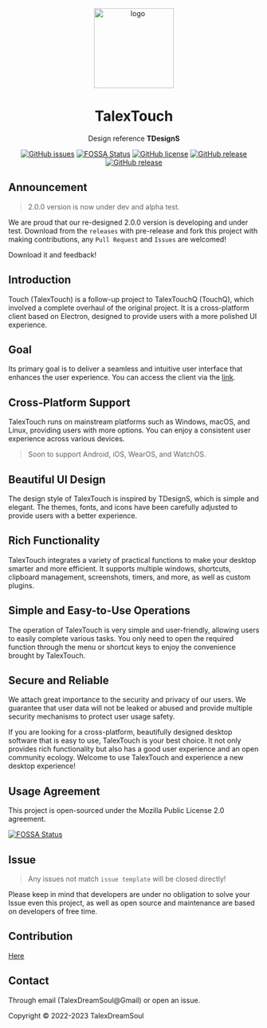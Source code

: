 <div align="center">

  <img width="160" src="https://files.catbox.moe/2el8uf.png" alt="logo">

  <h1>TalexTouch</h1>

  Design reference <b>TDesignS</b>

  [![GitHub issues](https://img.shields.io/github/issues/talex-touch/talex-touch?style=flat-square)](https://github.com/talex-touch/talex-touch/issues)
[![FOSSA Status](https://app.fossa.com/api/projects/git%2Bgithub.com%2Ftalex-touch%2Ftalex-touch.svg?type=shield)](https://app.fossa.com/projects/git%2Bgithub.com%2Ftalex-touch%2Ftalex-touch?ref=badge_shield)
  [![GitHub license](https://img.shields.io/github/license/talex-touch/talex-touch?style=flat-square)](https://github.com/talex-touch/talex-touch/blob/main/LICENSE)
  [![GitHub release](https://img.shields.io/badge/release-1.2.0-42B883?style=flat-square)](https://github.com/talex-touch/talex-touch/releases)
  [![GitHub release](https://img.shields.io/badge/dev-2.0.0-64391A?style=flat-square)](https://github.com/talex-touch/talex-touch/discussions/35)
</div>

## Announcement

> 2.0.0 version is now under dev and alpha test.

We are proud that our re-designed 2.0.0 version is developing and under test.
Download from the `releases` with pre-release and fork this project with making contributions, any `Pull Request` and `Issues` are welcomed!

Download it and feedback!

## Introduction

Touch (TalexTouch) is a follow-up project to TalexTouchQ (TouchQ), which involved a complete overhaul of the original project. It is a cross-platform client based on Electron, designed to provide users with a more polished UI experience.

## Goal

Its primary goal is to deliver a seamless and intuitive user interface that enhances the user experience. You can access the client via the [link](https://talex-touch.github.io/talex-touch/).

## Cross-Platform Support

TalexTouch runs on mainstream platforms such as Windows, macOS, and Linux, providing users with more options. You can enjoy a consistent user experience across various devices.

> Soon to support Android, iOS, WearOS, and WatchOS.

## Beautiful UI Design

The design style of TalexTouch is inspired by TDesignS, which is simple and elegant. The themes, fonts, and icons have been carefully adjusted to provide users with a better experience.

## Rich Functionality

TalexTouch integrates a variety of practical functions to make your desktop smarter and more efficient. It supports multiple windows, shortcuts, clipboard management, screenshots, timers, and more, as well as custom plugins.

## Simple and Easy-to-Use Operations

The operation of TalexTouch is very simple and user-friendly, allowing users to easily complete various tasks. You only need to open the required function through the menu or shortcut keys to enjoy the convenience brought by TalexTouch.

## Secure and Reliable

We attach great importance to the security and privacy of our users. We guarantee that user data will not be leaked or abused and provide multiple security mechanisms to protect user usage safety.

If you are looking for a cross-platform, beautifully designed desktop software that is easy to use, TalexTouch is your best choice. It not only provides rich functionality but also has a good user experience and an open community ecology. Welcome to use TalexTouch and experience a new desktop experience!

## Usage Agreement

This project is open-sourced under the Mozilla Public License 2.0 agreement.

[![FOSSA Status](https://app.fossa.com/api/projects/git%2Bgithub.com%2Ftalex-touch%2Ftalex-touch.svg?type=large)](https://app.fossa.com/projects/git%2Bgithub.com%2Ftalex-touch%2Ftalex-touch?ref=badge_large)

## Issue

> Any issues not match `issue template` will be closed directly!

Please keep in mind that developers are under no obligation to solve your Issue even this project, as well as open source and maintenance are based on developers of free time.

## Contribution

[Here](CONTRIBUTING.md)

## Contact

Through email (TalexDreamSoul@Gmail) or open an issue.

Copyright © 2022-2023 TalexDreamSoul